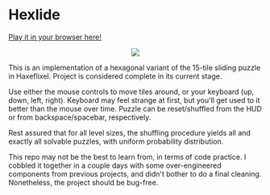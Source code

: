 # Hexlide

[Play it in your browser here!](http://jtkelm2.github.io/Hexlide/)</p>

<p align="center">
  <img src="https://i.imgur.com/hgqmYcZ.png" />
</p>

This is an implementation of a hexagonal variant of the 15-tile sliding puzzle in Haxeflixel. Project is considered complete in its current stage.

Use either the mouse controls to move tiles around, or your keyboard (up, down, left, right). Keyboard may feel strange at first, but you'll get used to it better than the mouse over time. Puzzle can be reset/shuffled from the HUD or from backspace/spacebar, respectively.

Rest assured that for all level sizes, the shuffling procedure yields all and exactly all solvable puzzles, with uniform probability distribution.

This repo may not be the best to learn from, in terms of code practice. I cobbled it together in a couple days with some over-engineered components from previous projects, and didn't bother to do a final cleaning. Nonetheless, the project should be bug-free.
